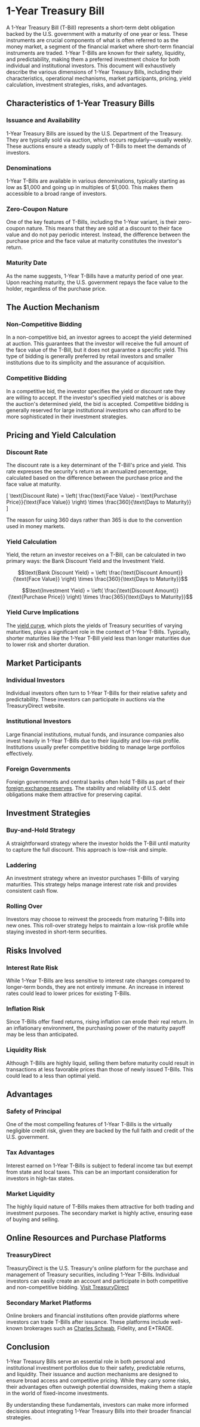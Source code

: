 # 1-Year Treasury Bill

A 1-Year Treasury Bill (T-Bill) represents a short-term debt obligation backed by the U.S. government with a maturity of one year or less. These instruments are crucial components of what is often referred to as the money market, a segment of the financial market where short-term financial instruments are traded. 1-Year T-Bills are known for their safety, liquidity, and predictability, making them a preferred investment choice for both individual and institutional investors. This document will exhaustively describe the various dimensions of 1-Year Treasury Bills, including their characteristics, operational mechanisms, market participants, pricing, yield calculation, investment strategies, risks, and advantages.

## Characteristics of 1-Year Treasury Bills

### Issuance and Availability
1-Year Treasury Bills are issued by the U.S. Department of the Treasury. They are typically sold via auction, which occurs regularly—usually weekly. These auctions ensure a steady supply of T-Bills to meet the demands of investors. 

### Denominations
1-Year T-Bills are available in various denominations, typically starting as low as $1,000 and going up in multiples of $1,000. This makes them accessible to a broad range of investors.

### Zero-Coupon Nature
One of the key features of T-Bills, including the 1-Year variant, is their zero-coupon nature. This means that they are sold at a discount to their face value and do not pay periodic interest. Instead, the difference between the purchase price and the face value at maturity constitutes the investor's return.

### Maturity Date
As the name suggests, 1-Year T-Bills have a maturity period of one year. Upon reaching maturity, the U.S. government repays the face value to the holder, regardless of the purchase price.

## The Auction Mechanism

### Non-Competitive Bidding
In a non-competitive bid, an investor agrees to accept the yield determined at auction. This guarantees that the investor will receive the full amount of the face value of the T-Bill, but it does not guarantee a specific yield. This type of bidding is generally preferred by retail investors and smaller institutions due to its simplicity and the assurance of acquisition.

### Competitive Bidding
In a competitive bid, the investor specifies the yield or discount rate they are willing to accept. If the investor's specified yield matches or is above the auction's determined yield, the bid is accepted. Competitive bidding is generally reserved for large institutional investors who can afford to be more sophisticated in their investment strategies.

## Pricing and Yield Calculation

### Discount Rate
The discount rate is a key determinant of the T-Bill's price and yield. This rate expresses the security's return as an annualized percentage, calculated based on the difference between the purchase price and the face value at maturity.

\[ \text{Discount Rate} = \left( \frac{\text{Face Value} - \text{Purchase Price}}{\text{Face Value}} \right) \times \frac{360}{\text{Days to Maturity}} \]

The reason for using 360 days rather than 365 is due to the convention used in money markets.

### Yield Calculation
Yield, the return an investor receives on a T-Bill, can be calculated in two primary ways: the Bank Discount Yield and the Investment Yield.

```math
\text{Bank Discount Yield} = \left( \frac{\text{Discount Amount}}{\text{Face Value}} \right) \times \frac{360}{\text{Days to Maturity}}
```

```math
\text{Investment Yield} = \left( \frac{\text{Discount Amount}}{\text{Purchase Price}} \right) \times \frac{365}{\text{Days to Maturity}}
```

### Yield Curve Implications
The [yield curve](../y/yield_curve.md), which plots the yields of Treasury securities of varying maturities, plays a significant role in the context of 1-Year T-Bills. Typically, shorter maturities like the 1-Year T-Bill yield less than longer maturities due to lower risk and shorter duration.

## Market Participants

### Individual Investors
Individual investors often turn to 1-Year T-Bills for their relative safety and predictability. These investors can participate in auctions via the TreasuryDirect website.

### Institutional Investors
Large financial institutions, mutual funds, and insurance companies also invest heavily in 1-Year T-Bills due to their liquidity and low-risk profile. Institutions usually prefer competitive bidding to manage large portfolios effectively.

### Foreign Governments
Foreign governments and central banks often hold T-Bills as part of their [foreign exchange reserves](../f/foreign_exchange_reserves.md). The stability and reliability of U.S. debt obligations make them attractive for preserving capital.

## Investment Strategies

### Buy-and-Hold Strategy
A straightforward strategy where the investor holds the T-Bill until maturity to capture the full discount. This approach is low-risk and simple.

### Laddering
An investment strategy where an investor purchases T-Bills of varying maturities. This strategy helps manage interest rate risk and provides consistent cash flow.

### Rolling Over
Investors may choose to reinvest the proceeds from maturing T-Bills into new ones. This roll-over strategy helps to maintain a low-risk profile while staying invested in short-term securities.

## Risks Involved

### Interest Rate Risk
While 1-Year T-Bills are less sensitive to interest rate changes compared to longer-term bonds, they are not entirely immune. An increase in interest rates could lead to lower prices for existing T-Bills.

### Inflation Risk
Since T-Bills offer fixed returns, rising inflation can erode their real return. In an inflationary environment, the purchasing power of the maturity payoff may be less than anticipated.

### Liquidity Risk
Although T-Bills are highly liquid, selling them before maturity could result in transactions at less favorable prices than those of newly issued T-Bills. This could lead to a less than optimal yield.

## Advantages

### Safety of Principal
One of the most compelling features of 1-Year T-Bills is the virtually negligible credit risk, given they are backed by the full faith and credit of the U.S. government. 

### Tax Advantages
Interest earned on 1-Year T-Bills is subject to federal income tax but exempt from state and local taxes. This can be an important consideration for investors in high-tax states.

### Market Liquidity
The highly liquid nature of T-Bills makes them attractive for both trading and investment purposes. The secondary market is highly active, ensuring ease of buying and selling.

## Online Resources and Purchase Platforms

### TreasuryDirect
TreasuryDirect is the U.S. Treasury's online platform for the purchase and management of Treasury securities, including 1-Year T-Bills. Individual investors can easily create an account and participate in both competitive and non-competitive bidding.
[Visit TreasuryDirect](https://www.treasurydirect.gov/)

### Secondary Market Platforms
Online brokers and financial institutions often provide platforms where investors can trade T-Bills after issuance. These platforms include well-known brokerages such as [Charles Schwab](../c/charles_schwab.md), Fidelity, and E*TRADE.

## Conclusion

1-Year Treasury Bills serve an essential role in both personal and institutional investment portfolios due to their safety, predictable returns, and liquidity. Their issuance and auction mechanisms are designed to ensure broad access and competitive pricing. While they carry some risks, their advantages often outweigh potential downsides, making them a staple in the world of fixed-income investments.

By understanding these fundamentals, investors can make more informed decisions about integrating 1-Year Treasury Bills into their broader financial strategies.